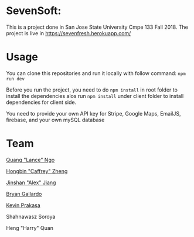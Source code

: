 # SevenSoft:
This is a project done in San Jose State University Cmpe 133 Fall 2018. The project is live in https://sevenfresh.herokuapp.com/ 

# Usage
You can clone this repositories and run it locally with follow command: `npm run dev`

Before you run the project, you need to do `npm install` in root folder to install the dependencies alos run `npm install` under client folder to install dependencies for client side.

You need to provide your own API key for Stripe, Google Maps, EmailJS, firebase, and your own mySQL database

# Team
[Quang "Lance" Ngo](https://github.com/lance-ngo)

[Hongbin "Caffrey" Zheng](https://github.com/HongbinZheng)

[Jinshan "Alex" Jiang](https://github.com/itjinshan)

[Bryan Gallardo](https://github.com/bryg)

[Kevin Prakasa](https://github.com/kevinprakasaa)

Shahnawasz Soroya

Heng "Harry" Quan

